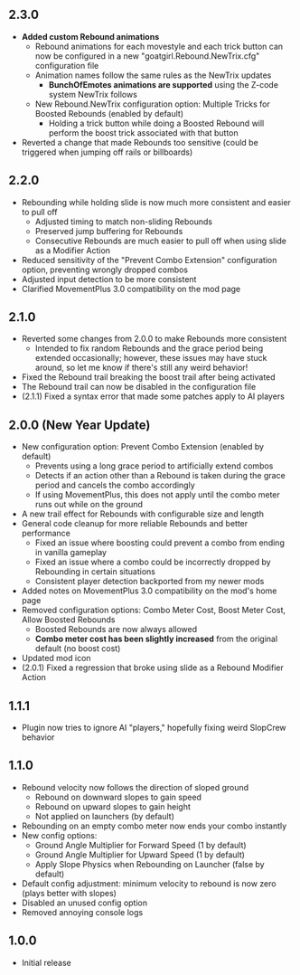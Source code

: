 ## 2.3.0 
* **Added custom Rebound animations**
    * Rebound animations for each movestyle and each trick button can now be configured in a new "goatgirl.Rebound.NewTrix.cfg" configuration file
    * Animation names follow the same rules as the NewTrix updates
        * **BunchOfEmotes animations are supported** using the Z-code system NewTrix follows
    * New Rebound.NewTrix configuration option: Multiple Tricks for Boosted Rebounds (enabled by default)
        * Holding a trick button while doing a Boosted Rebound will perform the boost trick associated with that button
* Reverted a change that made Rebounds too sensitive (could be triggered when jumping off rails or billboards)

## 2.2.0 
* Rebounding while holding slide is now much more consistent and easier to pull off
    * Adjusted timing to match non-sliding Rebounds
    * Preserved jump buffering for Rebounds
    * Consecutive Rebounds are much easier to pull off when using slide as a Modifier Action
* Reduced sensitivity of the "Prevent Combo Extension" configuration option, preventing wrongly dropped combos
* Adjusted input detection to be more consistent
* Clarified MovementPlus 3.0 compatibility on the mod page

## 2.1.0
* Reverted some changes from 2.0.0 to make Rebounds more consistent
    * Intended to fix random Rebounds and the grace period being extended occasionally; however, these issues may have stuck around, so let me know if there's still any weird behavior!
* Fixed the Rebound trail breaking the boost trail after being activated
* The Rebound trail can now be disabled in the configuration file
* (2.1.1) Fixed a syntax error that made some patches apply to AI players


## 2.0.0 (New Year Update)
* New configuration option: Prevent Combo Extension (enabled by default)
    * Prevents using a long grace period to artificially extend combos
    * Detects if an action other than a Rebound is taken during the grace period and cancels the combo accordingly
    * If using MovementPlus, this does not apply until the combo meter runs out while on the ground
* A new trail effect for Rebounds with configurable size and length
* General code cleanup for more reliable Rebounds and better performance
    * Fixed an issue where boosting could prevent a combo from ending in vanilla gameplay
    * Fixed an issue where a combo could be incorrectly dropped by Rebounding in certain situations
    * Consistent player detection backported from my newer mods
* Added notes on MovementPlus 3.0 compatibility on the mod's home page
* Removed configuration options: Combo Meter Cost, Boost Meter Cost, Allow Boosted Rebounds
    * Boosted Rebounds are now always allowed
    * **Combo meter cost has been slightly increased** from the original default (no boost cost)
* Updated mod icon
* (2.0.1) Fixed a regression that broke using slide as a Rebound Modifier Action

## 1.1.1
* Plugin now tries to ignore AI "players," hopefully fixing weird SlopCrew behavior

## 1.1.0
* Rebound velocity now follows the direction of sloped ground
    * Rebound on downward slopes to gain speed
    * Rebound on upward slopes to gain height
    * Not applied on launchers (by default)
* Rebounding on an empty combo meter now ends your combo instantly
* New config options:
    * Ground Angle Multiplier for Forward Speed (1 by default)
    * Ground Angle Multiplier for Upward Speed (1 by default)
    * Apply Slope Physics when Rebounding on Launcher (false by default)
* Default config adjustment: minimum velocity to rebound is now zero (plays better with slopes)
* Disabled an unused config option
* Removed annoying console logs

## 1.0.0
* Initial release 